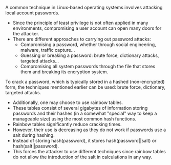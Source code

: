 A common technique in Linux-based operating systems involves attacking local account passwords. 
- Since the principle of least privilege is not often applied in many environments, compromising a user account can open many doors for the attacker. 
- There are different approaches to carrying out password attacks:
	- Compromising a password, whether through social engineering, malware, traffic capture... 
	- Guessing or breaking a password: brute force, dictionary attacks, targeted attacks... 
	- Compromising all system passwords through the file that stores them and breaking its encryption system.

To crack a password, which is typically stored in a hashed (non-encrypted) form, the techniques mentioned earlier can be used: brute force, dictionary, targeted attacks. 
- Additionally, one may choose to use rainbow tables. 
- These tables consist of several gigabytes of information storing passwords and their hashes (in a somewhat "special" way to keep a manageable size) using the most common hash functions. 
- Rainbow tables significantly reduce cracking times. 
- However, their use is decreasing as they do not work if passwords use a salt during hashing. 
- Instead of storing hash(password), it stores hash(password||salt) or hash(salt||password). 
- This forces the attacker to use different techniques since rainbow tables do not allow the introduction of the salt in calculations in any way.